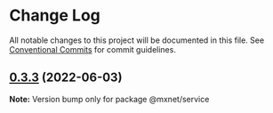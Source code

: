 # Change Log

All notable changes to this project will be documented in this file.
See [Conventional Commits](https://conventionalcommits.org) for commit guidelines.

## [0.3.3](https://gitee.com/cq_maixun_network/repo/compare/@mxnet/service@0.3.2...@mxnet/service@0.3.3) (2022-06-03)

**Note:** Version bump only for package @mxnet/service
